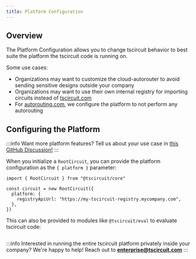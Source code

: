 ```yaml
---
title: Platform Configuration
---
```


## Overview

The Platform Configuration allows you to change tscircuit behavior to best suite
the platform the tscircuit code is running on.

Some use cases:

- Organizations may want to customize the cloud-autorouter to avoid sending sensitive designs outside your company
- Organizations may want to use their own internal registry for importing circuits instead of [tscircuit.com](https://tscircuit.com)
- For [autorouting.com](https://autorouting.com), we configure the platform to not perform any autorouting

## Configuring the Platform

:::info
Want more platform features? Tell us about your use case in [this GitHub Discussion!](https://github.com/orgs/tscircuit/discussions/514)
:::

When you initialize a `RootCircuit`, you can provide the platform configuration
as the `{ platform }` parameter:

```tsx
import { RootCircuit } from "@tscircuit/core"

const circuit = new RootCircuit({
  platform: {
    registryApiUrl: "https://my-tscircuit-registry.mycompany.com",
  },
})
```

This can also be provided to modules like `@tscircuit/eval` to evaluate tscircuit
code:

```tsx

```

:::info
Interested in running the entire tscircuit platform privately inside your company?
We're happy to help! Reach out to **enterprise@tscircuit.com**
:::
